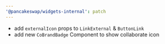```yaml
---
'@pancakeswap/widgets-internal': patch
---
```


- add `externalIcon` props to `LinkExternal` & `ButtonLink`
- add new `CoBrandBadge` Component to show collaborate icon
